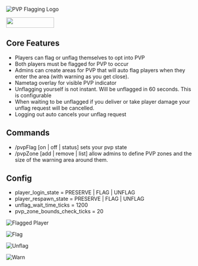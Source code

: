 ![PVP Flagging Logo](https://media.forgecdn.net/attachments/797/780/pvp_flagging_logo.png)

<a href="https://discord.gg/TRzEdrndM2"><img src="https://img.shields.io/discord/1104430139275743293.svg?label=&amp;logo=discord&amp;logoColor=ffffff&amp;color=7389D8&amp;labelColor=6A7EC2&amp;style=for-the-badge" alt="" width="129" height="28" /></a>

## Core Features
- Players can flag or unflag themselves to opt into PVP
- Both players must be flagged for PVP to occur
- Admins can create areas for PVP that will auto flag players when they enter the area (with warning as you get close).
- Nametag overlay for visible PVP indicator
- Unflagging yourself is not instant.  Will be unflagged in 60 seconds. This is configurable
- When waiting to be unflagged if you deliver or take player damage your unflag request will be cancelled.
- Logging out auto cancels your unflag request


## Commands
- /pvpFlag [on | off | status] sets your pvp state
- /pvpZone [add | remove | list] allow admins to define PVP zones and the size of the warning area around them.


## Config
- player_login_state = PRESERVE | FLAG | UNFLAG
- player_respawn_state = PRESERVE | FLAG | UNFLAG
- unflag_wait_time_ticks = 1200
- pvp_zone_bounds_check_ticks = 20

![Flagged Player](https://media.forgecdn.net/attachments/797/812/pvp_flagging_image_1.png "Nametag")

![Flag](https://media.forgecdn.net/attachments/797/813/pvp_flagging_image_2.png "Flag")

![Unflag](https://media.forgecdn.net/attachments/797/814/pvp_flagging_image_3.png "Unflag")

![Warn](https://media.forgecdn.net/attachments/797/815/pvp_flagging_image_4.png "Warn")
